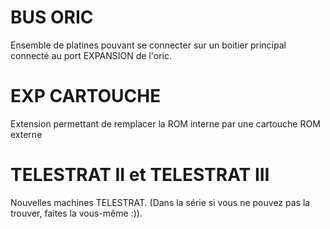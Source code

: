 # BUS ORIC

Ensemble de platines pouvant se connecter sur un boitier principal connecté au port EXPANSION de l'oric.

# EXP CARTOUCHE
Extension permettant de remplacer la ROM interne par une cartouche ROM externe

# TELESTRAT II et TELESTRAT III

Nouvelles machines TELESTRAT.
(Dans la série si vous ne pouvez pas la trouver, faites la vous-même :)).
